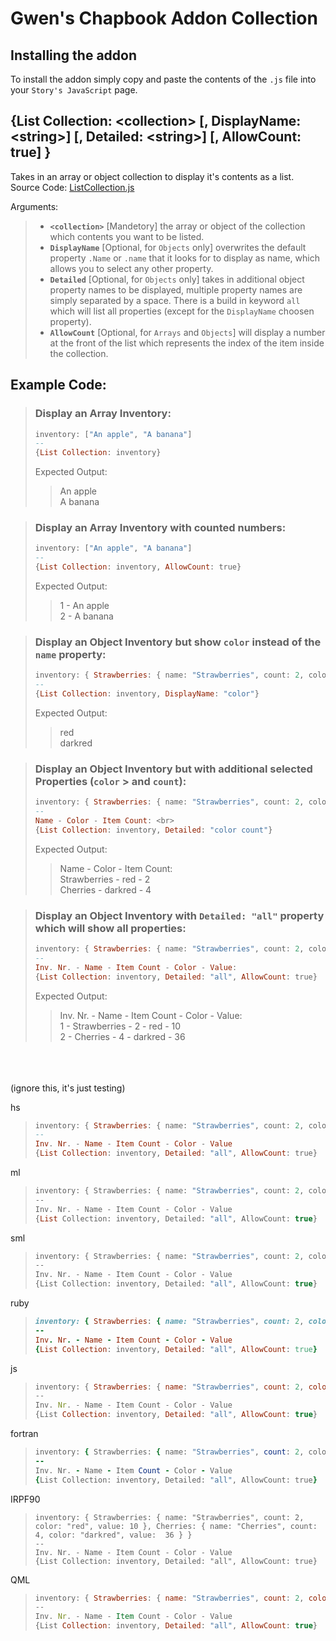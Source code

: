 # Gwen's Chapbook Addon Collection
## Installing the addon
To install the addon simply copy and paste the contents of the `.js` file into your `Story's JavaScript` page.
## {List Collection: \<collection> [, DisplayName: \<string>] [, Detailed: \<string>] [, AllowCount: true] }
Takes in an array or object collection to display it's contents as a list. <br>
Source Code: [ListCollection.js](https://github.com/GwenTastic/Chapbook-Addon-Collection/blob/master/LIst%20Collection/List%20Collection.js "List Collection.js") <br>

Arguments:
> - **`<collection>`** [Mandetory] the array or object of the collection which contents you want to be listed.
> - **`DisplayName`** [Optional, for `Objects` only] overwrites the default property `.Name` or `.name` that it looks for to display as name, which allows you to select any other property.
> - **`Detailed`** [Optional, for `Objects` only] takes in additional object property names to be displayed, multiple property names are simply separated by a space. There is a build in keyword `all` which will list all properties (except for the `DisplayName` choosen property).
> - **`AllowCount`** [Optional, for `Arrays` and `Objects`] will display a number at the front of the list which represents the index of the item inside the collection.

## Example Code:<br>
 > ### Display an Array Inventory:
> ```hs
> inventory: ["An apple", "A banana"]
> --
> {List Collection: inventory}
> ```
>  Expected Output:
> > An apple <br>
> > A banana

> ### Display an Array Inventory with counted numbers:
> ```hs
> inventory: ["An apple", "A banana"]
> --
> {List Collection: inventory, AllowCount: true}
> ```
> Expected Output:
> > 1 - An apple <br>
> > 2 - A banana


> ### Display an Object Inventory but show `color` instead of the `name` property:
> ```hs
> inventory: { Strawberries: { name: "Strawberries", count: 2, color: "red", value: 10 }, Cherries: { name: "Cherries", count: 4, color: "darkred", value:  36 } }
> --
> {List Collection: inventory, DisplayName: "color"}
> ```
> Expected Output:
> > red <br>
> > darkred

> ### Display an Object Inventory but with additional selected Properties (`color` > and `count`):
> ```hs
> inventory: { Strawberries: { name: "Strawberries", count: 2, color: "red", value: 10 }, Cherries: { name: "Cherries", count: 4, color: "darkred", value:  36 } }
> --
> Name - Color - Item Count: <br>
> {List Collection: inventory, Detailed: "color count"}
> ```
> Expected Output:
> > Name - Color - Item Count: <br>
> > Strawberries - red - 2 <br>
> > Cherries - darkred - 4



> ### Display an Object Inventory with `Detailed: "all"` property which will show all properties:
> ```hs
> inventory: { Strawberries: { name: "Strawberries", count: 2, color: "red", value: 10 }, Cherries: { name: "Cherries", count: 4, color: "darkred", value:  36 } }
> --
> Inv. Nr. - Name - Item Count - Color - Value:
> {List Collection: inventory, Detailed: "all", AllowCount: true}
> ```
> Expected Output:
> > Inv. Nr. - Name - Item Count - Color - Value: <br>
> > 1 - Strawberries - 2 - red - 10 <br>
> > 2 - Cherries - 4 - darkred - 36 

<br><br><br>
(ignore this, it's just testing)

hs
> ```hs
> inventory: { Strawberries: { name: "Strawberries", count: 2, color: "red", value: 10 }, Cherries: { name: "Cherries", count: 4, color: "darkred", value:  36 } }
> --
> Inv. Nr. - Name - Item Count - Color - Value
> {List Collection: inventory, Detailed: "all", AllowCount: true}
> ```

ml
> ```ml
> inventory: { Strawberries: { name: "Strawberries", count: 2, color: "red", value: 10 }, Cherries: { name: "Cherries", count: 4, color: "darkred", value:  36 } }
> --
> Inv. Nr. - Name - Item Count - Color - Value
> {List Collection: inventory, Detailed: "all", AllowCount: true}
> ```

sml
> ```sml
> inventory: { Strawberries: { name: "Strawberries", count: 2, color: "red", value: 10 }, Cherries: { name: "Cherries", count: 4, color: "darkred", value:  36 } }
> --
> Inv. Nr. - Name - Item Count - Color - Value
> {List Collection: inventory, Detailed: "all", AllowCount: true}
> ```

ruby
> ```ruby
> inventory: { Strawberries: { name: "Strawberries", count: 2, color: "red", value: 10 }, Cherries: { name: "Cherries", count: 4, color: "darkred", value:  36 } }
> --
> Inv. Nr. - Name - Item Count - Color - Value
> {List Collection: inventory, Detailed: "all", AllowCount: true}
> ```

js
> ```js
> inventory: { Strawberries: { name: "Strawberries", count: 2, color: "red", value: 10 }, Cherries: { name: "Cherries", count: 4, color: "darkred", value:  36 } }
> --
> Inv. Nr. - Name - Item Count - Color - Value
> {List Collection: inventory, Detailed: "all", AllowCount: true}
> ```

fortran
> ```fortran
> inventory: { Strawberries: { name: "Strawberries", count: 2, color: "red", value: 10 }, Cherries: { name: "Cherries", count: 4, color: "darkred", value:  36 } }
> --
> Inv. Nr. - Name - Item Count - Color - Value
> {List Collection: inventory, Detailed: "all", AllowCount: true}
> ```

IRPF90
> ```IRPF90
> inventory: { Strawberries: { name: "Strawberries", count: 2, color: "red", value: 10 }, Cherries: { name: "Cherries", count: 4, color: "darkred", value:  36 } }
> --
> Inv. Nr. - Name - Item Count - Color - Value
> {List Collection: inventory, Detailed: "all", AllowCount: true}
> ```

QML
> ```QML
> inventory: { Strawberries: { name: "Strawberries", count: 2, color: "red", value: 10 }, Cherries: { name: "Cherries", count: 4, color: "darkred", value:  36 } }
> --
> Inv. Nr. - Name - Item Count - Color - Value
> {List Collection: inventory, Detailed: "all", AllowCount: true}
> ```

